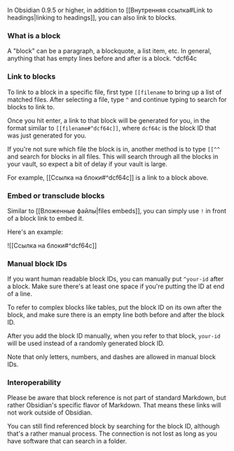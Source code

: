 In Obsidian 0.9.5 or higher, in addition to [[Внутренняя ссылка#Link to headings|linking to headings]], you can also link to blocks.

### What is a block

A "block" can be a paragraph, a blockquote, a list item, etc. In general, anything that has empty lines before and after is a block. ^dcf64c

### Link to blocks

To link to a block in a specific file, first type `[[filename` to bring up a list of matched files. After selecting a file, type `^` and continue typing to search for blocks to link to.

Once you hit enter, a link to that block will be generated for you, in the format similar to `[[filename#^dcf64c]]`, where `dcf64c` is the block ID that was just generated for you.

If you're not sure which file the block is in, another method is to type `[[^^` and search for blocks in all files. This will search through all the blocks in your vault, so expect a bit of delay if your vault is large.

For example, [[Ссылка на блоки#^dcf64c]] is a link to a block above.

### Embed or transclude blocks

Similar to [[Вложенные файлы|files embeds]], you can simply use `!` in front of a block link to embed it.

Here's an example:

![[Ссылка на блоки#^dcf64c]]

### Manual block IDs

If you want human readable block IDs, you can manually put `^your-id` after a block. Make sure there's at least one space if you're putting the ID at end of a line.

To refer to complex blocks like tables, put the block ID on its own after the block, and make sure there is an empty line both before and after the block ID.

After you add the block ID manually, when you refer to that block, `your-id` will be used instead of a randomly generated block ID.

Note that only letters, numbers, and dashes are allowed in manual block IDs.

### Interoperability

Please be aware that block reference is not part of standard Markdown, but rather Obsidian's specific flavor of Markdown. That means these links will not work outside of Obsidian.

You can still find referenced block by searching for the block ID, although that's a rather manual process. The connection is not lost as long as you have software that can search in a folder.
